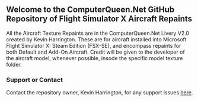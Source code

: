 ## Welcome to the ComputerQueen.Net GitHub Repository of Flight Simulator X Aircraft Repaints
All the Aircraft Texture Repaints are in the ComputerQueen.Net Livery V2.0 created by Kevin Harrington.  These are for aircraft installed into Microsoft Flight Simulator X: Steam Edition (FSX-SE), and encompass repaints for both Default and Add-On Aircraft.  Credit will be given to the developer of the aircraft model, whenever possible, insode the specific model texture folder.


### Support or Contact

Contact the repository owner, Kevin Harrington, for any support issues <a href="mailto:kevin@computerqueen.net">here</a>.
